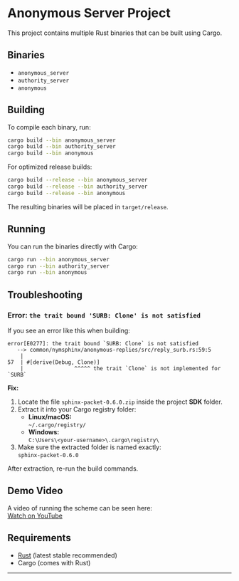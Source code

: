 # Anonymous Server Project

This project contains multiple Rust binaries that can be built using Cargo.  

## Binaries
- `anonymous_server`
- `authority_server`
- `anonymous`

## Building

To compile each binary, run:

```bash
cargo build --bin anonymous_server
cargo build --bin authority_server
cargo build --bin anonymous
```

For optimized release builds:

```bash
cargo build --release --bin anonymous_server
cargo build --release --bin authority_server
cargo build --release --bin anonymous
```

The resulting binaries will be placed in `target/release`.

## Running

You can run the binaries directly with Cargo:

```bash
cargo run --bin anonymous_server
cargo run --bin authority_server
cargo run --bin anonymous
```

## Troubleshooting

### Error: `the trait bound 'SURB: Clone' is not satisfied`

If you see an error like this when building:

```
error[E0277]: the trait bound `SURB: Clone` is not satisfied
   --> common/nymsphinx/anonymous-replies/src/reply_surb.rs:59:5
    |
57  | #[derive(Debug, Clone)]
    |                ^^^^^ the trait `Clone` is not implemented for `SURB`
```

**Fix:**
1. Locate the file `sphinx-packet-0.6.0.zip` inside the project **SDK** folder.
2. Extract it into your Cargo registry folder:
   - **Linux/macOS:**  
     `~/.cargo/registry/`
   - **Windows:**  
     `C:\Users\<your-username>\.cargo\registry\`
3. Make sure the extracted folder is named exactly:  
   `sphinx-packet-0.6.0`

After extraction, re-run the build commands.

## Demo Video

A video of running the scheme can be seen here:  
[Watch on YouTube](https://www.youtube.com/watch?v=7HcXZiQ-IRs)

## Requirements
- [Rust](https://www.rust-lang.org/tools/install) (latest stable recommended)
- Cargo (comes with Rust)

---
